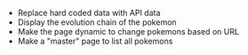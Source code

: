 - Replace hard coded data with API data
- Display the evolution chain of the pokemon
- Make the page dynamic to change pokemons based on URL
- Make a "master" page to list all pokemons